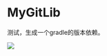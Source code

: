 # MyGitLib
测试，生成一个gradle的版本依赖。


[![](https://jitpack.io/v/lq9527/MyGitLib.svg)](https://jitpack.io/#lq9527/MyGitLib)

